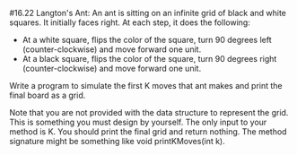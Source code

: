 #16.22 Langton's Ant:
An ant is sitting on an infinite grid of black and white squares. It initially faces right. At each step, it does the following:
- At a white square, flips the color of the square, turn 90 degrees left (counter-clockwise) and move forward one unit.
- At a black square, flips the color of the square, turn 90 degrees right (counter-clockwise) and move forward one unit.

Write a program to simulate the first K moves that ant makes and print the final board as a grid.

Note that you are not provided with the data structure to represent the grid. This is something you must design by yourself. The only input to your method is K. You should print the final grid and return nothing.
The method signature might be something like void printKMoves(int k).